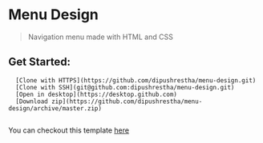 # Menu Design
> Navigation menu made with HTML and CSS

## Get Started:
```
  [Clone with HTTPS](https://github.com/dipushrestha/menu-design.git) 
  [Clone with SSH](git@github.com:dipushrestha/menu-design.git)
  [Open in desktop](https://desktop.github.com)
  [Download zip](https://github.com/dipushrestha/menu-design/archive/master.zip)
  
```

You can checkout this template [here](https://dipushrestha.github.io/menu-design)
